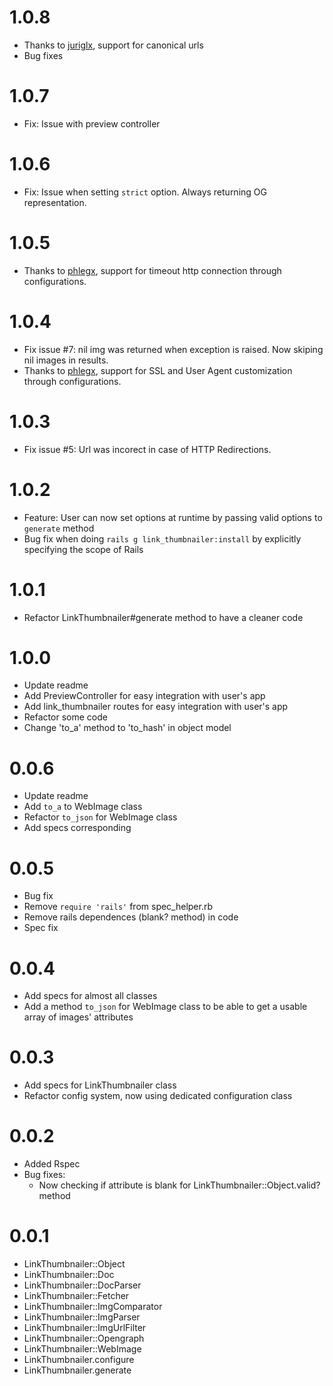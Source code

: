 # 1.0.8

- Thanks to [juriglx](https://github.com/juriglx), support for canonical urls
- Bug fixes

# 1.0.7

- Fix: Issue with preview controller

# 1.0.6

- Fix: Issue when setting `strict` option. Always returning OG representation.

# 1.0.5

- Thanks to [phlegx](https://github.com/phlegx), support for timeout http connection through configurations.

# 1.0.4

- Fix issue #7: nil img was returned when exception is raised. Now skiping nil images in results.
- Thanks to [phlegx](https://github.com/phlegx), support for SSL and User Agent customization through configurations.

# 1.0.3

- Fix issue #5: Url was incorect in case of HTTP Redirections.

# 1.0.2

- Feature: User can now set options at runtime by passing valid options to ```generate``` method
- Bug fix when doing ```rails g link_thumbnailer:install``` by explicitly specifying the scope of Rails

# 1.0.1

- Refactor LinkThumbnailer#generate method to have a cleaner code

# 1.0.0

- Update readme
- Add PreviewController for easy integration with user's app
- Add link_thumbnailer routes for easy integration with user's app
- Refactor some code
- Change 'to_a' method to 'to_hash' in object model

# 0.0.6

- Update readme
- Add `to_a` to WebImage class
- Refactor `to_json` for WebImage class
- Add specs corresponding

# 0.0.5

- Bug fix
- Remove `require 'rails'` from spec_helper.rb
- Remove rails dependences (blank? method) in code
- Spec fix

# 0.0.4

- Add specs for almost all classes
- Add a method `to_json` for WebImage class to be able to get a usable array of images' attributes

# 0.0.3

- Add specs for LinkThumbnailer class
- Refactor config system, now using dedicated configuration class

# 0.0.2

- Added Rspec
- Bug fixes:
	- Now checking if attribute is blank for LinkThumbnailer::Object.valid? method

# 0.0.1

- LinkThumbnailer::Object
- LinkThumbnailer::Doc
- LinkThumbnailer::DocParser
- LinkThumbnailer::Fetcher
- LinkThumbnailer::ImgComparator
- LinkThumbnailer::ImgParser
- LinkThumbnailer::ImgUrlFilter
- LinkThumbnailer::Opengraph
- LinkThumbnailer::WebImage
- LinkThumbnailer.configure
- LinkThumbnailer.generate
